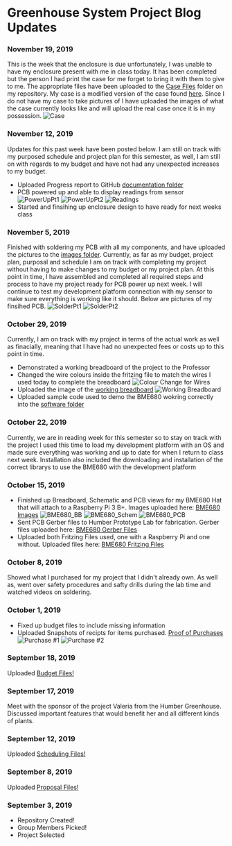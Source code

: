 # Greenhouse System Project Blog Updates

### November 19, 2019
This is the week that the enclosure is due unfortunately, I was unable to have my enclosure present with me in class today. It has been completed but the person I had print the case for me forget to bring it with them to give to me. The appropriate files have been uploaded to the [Case Files](https://github.com/McAdieCENG/CENGProject/tree/master/Documentation/Case%20Files) folder on my repository. My case is a modified version of the case found [here](https://www.thingiverse.com/thing:604915). Since I do not have my case to take pictures of I have uploaded the images of what the case currently looks like and will upload the real case once it is in my possession.
![Case](https://github.com/McAdieCENG/CENGProject/blob/master/Images/Case.stl"Case")

### November 12, 2019
Updates for this past week have been posted below. I am still on track with my purposed schedule and project plan for this semester, as well, I am still on with regards to my budget and have not had any unexpected increases to my budget.
- Uploaded Progress report to GitHub [documentation folder](https://github.com/McAdieCENG/CENGProject/tree/master/Documentation/Progress%20Updates)
- PCB powered up and able to display readings from sensor
![PowerUpPt1](https://raw.githubusercontent.com/McAdieCENG/CENGProject/master/Images/PowerUpPt1.jpg "PowerUpPt1")
![PowerUpPt2](https://raw.githubusercontent.com/McAdieCENG/CENGProject/master/Images/PowerUpPt2.jpg "PowerUpPt2")
![Readings](https://raw.githubusercontent.com/McAdieCENG/CENGProject/master/Images/Readings.jpg "Readings")
- Started and finsihing up enclosure design to have ready for next weeks class

### November 5, 2019
Finished with soldering my PCB with all my components, and have uploaded the pictures to the [images folder](https://github.com/McAdieCENG/CENGProject/tree/master/Images). Currently, as far as my budget, project plan, purposal and schedule I am on track with completing my project without having to make changes to my budget or my project plan. At this point in time, I have assembled and completed all required steps and process to have my project ready for PCB power up next week. I will continue to test my development platform connection with my sensor to make sure everything is working like it should. Below are pictures of my finsihed PCB.
![SolderPt1](https://raw.githubusercontent.com/McAdieCENG/CENGProject/master/Images/SolderPt1.jpg "SolderPt1")
![SolderPt2](https://raw.githubusercontent.com/McAdieCENG/CENGProject/master/Images/SolderPt2.jpg "SolderPt2")

### October 29, 2019
Currently, I am on track with my project in terms of the actual work as well as finacially, meaning that I have had no unexpected fees or costs up to this point in time.
- Demonstrated a working breadboard of the project to the Professor
- Changed the wire colours inside the fritzing file to match the wires I used today to complete the breadboard
![Colour Change for Wires](https://raw.githubusercontent.com/McAdieCENG/CENGProject/master/Images/BME680_bb_new_colours.jpg "New Wire Colours")
- Uploaded the image of the [working breadboard](https://github.com/McAdieCENG/CENGProject/tree/master/Images)
![Working Breadboard](https://raw.githubusercontent.com/McAdieCENG/CENGProject/master/Images/bb_setup.jpg "Working Breadboard")
- Uploaded sample code used to demo the BME680 wokring correctly into the [software folder](https://github.com/McAdieCENG/CENGProject/tree/master/Software)

### October 22, 2019
Currently, we are in reading week for this semester so to stay on track with the project I used this time to load my development platform with an OS and made sure everything was working and up to date for when I return to class next week. Installation also included the downloading and installation of the correct librarys to use the BME680 with the development platform  

### October 15, 2019
- Finished up Breadboard, Schematic and PCB views for my BME680 Hat that will attach to a Raspberry Pi 3 B+. Images uploaded here: [BME680 Images](https://github.com/McAdieCENG/CENGProject/tree/master/Images) 
![BME680_BB](https://raw.githubusercontent.com/McAdieCENG/CENGProject/master/Images/BME680_bb.png "BME680_BB")
![BME680_Schem](https://raw.githubusercontent.com/McAdieCENG/CENGProject/master/Images/BME680_schem.png "BME680_Schem")
![BME680_PCB](https://raw.githubusercontent.com/McAdieCENG/CENGProject/master/Images/BME680_pcb.png "BME680_PCB")
- Sent PCB Gerber files to Humber Prototype Lab for fabrication. Gerber files uploaded here: [BME680 Gerber Files](https://github.com/McAdieCENG/CENGProject/tree/master/Electronics)
- Uploaded both Fritzing Files used, one with a Raspberry Pi and one without. Uploaded files here: [BME680 Fritzing Files](https://github.com/McAdieCENG/CENGProject/tree/master/Electronics)

### October 8, 2019
Showed what I purchased for my project that I didn't already own. As well as, went over safety procedures and safty drills during the lab time and watched videos on soldering.

### October 1, 2019
- Fixed up budget files to include missing information
- Uploaded Snapshots of recipts for items purchased. [Proof of Purchases](https://github.com/McAdieCENG/CENGProject/tree/master/Images)
![Purchase #1](https://raw.githubusercontent.com/McAdieCENG/CENGProject/master/Images/ProofOfPurch1.PNG "Purchase #1")
![Purchase #2](https://raw.githubusercontent.com/McAdieCENG/CENGProject/master/Images/ProofOfPurch2.PNG "Purchase #2")

### September 18, 2019
Uploaded [Budget Files!](https://github.com/McAdieCENG/CENGProject/tree/master/Documentation/Budget%20Files)

### September 17, 2019
Meet with the sponsor of the project Valeria from the Humber Greenhouse. Discussed important features that would benefit her and all different kinds of plants.

### September 12, 2019
Uploaded [Scheduling Files!](https://github.com/McAdieCENG/CENGProject/tree/master/Documentation/Schedule%20Files)

### September 8, 2019
Uploaded [Proposal Files!](https://github.com/McAdieCENG/CENGProject/tree/master/Documentation/Proposal%20Files)

### September 3, 2019
- Repository Created!
- Group Members Picked!
- Project Selected

